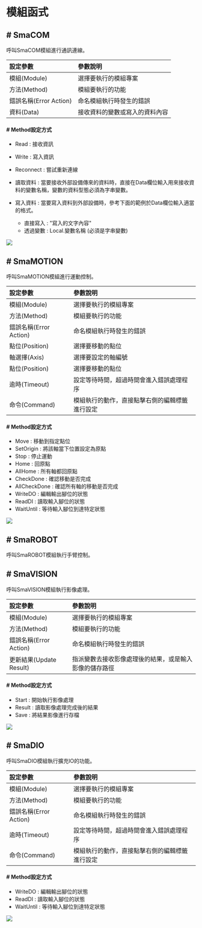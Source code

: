 # 模組函式

## \# SmaCOM

呼叫SmaCOM模組進行通訊連線。

| 設定參數 | 參數說明 |
| :--- | :--- |
| 模組\(Module\) | 選擇要執行的模組專案 |
| 方法\(Method\) | 模組要執行的功能 |
| 錯誤名稱\(Error Action\) | 命名模組執行時發生的錯誤 |
| 資料\(Data\) | 接收資料的變數或寫入的資料內容 |

#### \# Method設定方式

* Read : 接收資訊
* Write : 寫入資訊
* Reconnect : 嘗試重新連線

* 讀取資料 : 當要接收外部設備傳來的資料時，直接在Data欄位輸入用來接收資料的變數名稱，變數的資料型態必須為字串變數。
* 寫入資料 : 當要寫入資料到外部設備時，參考下面的範例於Data欄位輸入適當的格式。
  * 直接寫入 : "寫入的文字內容"
  * 透過變數 : Local.變數名稱 \(必須是字串變數\)

![](../../../.gitbook/assets/smacomfunction.jpg)

## \# SmaMOTION

呼叫SmaMOTION模組進行運動控制。

| 設定參數 | 參數說明 |
| :--- | :--- |
| 模組\(Module\) | 選擇要執行的模組專案 |
| 方法\(Method\) | 模組要執行的功能 |
| 錯誤名稱\(Error Action\) | 命名模組執行時發生的錯誤 |
| 點位\(Position\) | 選擇要移動的點位 |
| 軸選擇\(Axis\) | 選擇要設定的軸編號 |
| 點位\(Position\) | 選擇要移動的點位 |
| 逾時\(Timeout\) | 設定等待時間，超過時間會進入錯誤處理程序 |
| 命令\(Command\) | 模組執行的動作，直接點擊右側的編輯標籤進行設定 |

#### \# Method設定方式

* Move : 移動到指定點位
* SetOrigin : 將該軸當下位置設定為原點
* Stop : 停止運動
* Home : 回原點
* AllHome : 所有軸都回原點
* CheckDone : 確認移動是否完成
* AllCheckDone : 確認所有軸的移動是否完成
* WriteDO : 編輯輸出腳位的狀態
* ReadDI : 讀取輸入腳位的狀態
* WaitUntil : 等待輸入腳位到達特定狀態

![](../../../.gitbook/assets/motionfunction1.jpg)

## \# SmaROBOT

呼叫SmaROBOT模組執行手臂控制。

## \# SmaVISION

呼叫SmaVISION模組執行影像處理。

| 設定參數 | 參數說明 |
| :--- | :--- |
| 模組\(Module\) | 選擇要執行的模組專案 |
| 方法\(Method\) | 模組要執行的功能 |
| 錯誤名稱\(Error Action\) | 命名模組執行時發生的錯誤 |
| 更新結果\(Update Result\) | 指派變數去接收影像處理後的結果，或是輸入影像的儲存路徑 |

#### \# Method設定方式

* Start : 開始執行影像處理
* Result : 讀取影像處理完成後的結果
* Save : 將結果影像進行存檔

![](../../../.gitbook/assets/smavisionfunction.jpg)

## \# SmaDIO

呼叫SmaDIO模組執行擴充IO的功能。

| 設定參數 | 參數說明 |
| :--- | :--- |
| 模組\(Module\) | 選擇要執行的模組專案 |
| 方法\(Method\) | 模組要執行的功能 |
| 錯誤名稱\(Error Action\) | 命名模組執行時發生的錯誤 |
| 逾時\(Timeout\) | 設定等待時間，超過時間會進入錯誤處理程序 |
| 命令\(Command\) | 模組執行的動作，直接點擊右側的編輯標籤進行設定 |

#### \# Method設定方式

* WriteDO : 編輯輸出腳位的狀態
* ReadDI : 讀取輸入腳位的狀態
* WaitUntil : 等待輸入腳位到達特定狀態

![](../../../.gitbook/assets/smadiofunction.jpg)
